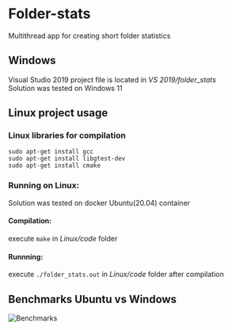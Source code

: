 # Folder-stats

Multithread app for creating short folder statistics

## Windows

Visual Studio 2019 project file is located in *VS 2019/folder_stats*\
Solution was tested on Windows 11

## Linux project usage
### Linux libraries for compilation
`sudo apt-get install gcc`\
`sudo apt-get install libgtest-dev`\
`sudo apt-get install cmake`

### Running on Linux:

Solution was tested on docker Ubuntu(20.04) container

#### Compilation:
execute `make` in *Linux/code* folder
#### Runnning:
execute `./folder_stats.out` in *Linux/code* folder after compilation

## Benchmarks Ubuntu vs Windows
![Benchmarks](https://user-images.githubusercontent.com/46225321/139062899-f5964f70-13f7-4fb3-9b33-70782a7cd555.png)
